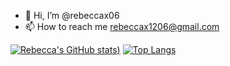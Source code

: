- 👋 Hi, I’m @rebeccax06
- 📫 How to reach me rebeccax1206@gmail.com

[![Rebecca's GitHub stats](https://github-readme-stats.vercel.app/api?username=rebeccax06&show_icons=true&theme=omni))](https://github.com/anuraghazra/github-readme-stats) 
[![Top Langs](https://github-readme-stats.vercel.app/api/top-langs/?username=rebeccax06&show_icons=true&theme=omni&layout=compact)](https://github.com/anuraghazra/github-readme-stats)
